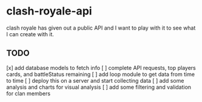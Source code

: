 # clash-royale-api

clash royale has given out a public API and I want to play with it to see what I can create with it.

## TODO

[x] add database models to fetch info
[ ] complete API requests, top players cards, and battleStatus remaining
[ ] add loop module to get data from time to time
[ ] deploy this on a server and start collecting data
[ ] add some analysis and charts for visual analysis
[ ] add some filtering and validation for clan members

